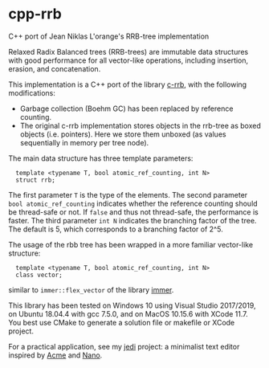 # cpp-rrb
C++ port of Jean Niklas L'orange's RRB-tree implementation

Relaxed Radix Balanced trees (RRB-trees) are immutable data structures with good performance
for all vector-like operations, including insertion, erasion, and concatenation.

This implementation is a C++ port of the library [c-rrb](https://github.com/hypirion/c-rrb), with the
following modifications:

- Garbage collection (Boehm GC) has been replaced by reference counting.
- The original c-rrb implementation stores objects in the rrb-tree as boxed objects (i.e. pointers).
  Here we store them unboxed (as values sequentially in memory per tree node).
  
The main data structure has three template parameters:
```
  template <typename T, bool atomic_ref_counting, int N>
  struct rrb;  
```
The first parameter `T` is the type of the elements.
The second parameter `bool atomic_ref_counting` indicates whether the reference counting should be 
thread-safe or not. If `false` and thus not thread-safe, the performance is faster.
The third parameter `int N` indicates the branching factor of the tree. The default is 5, which 
corresponds to a branching factor of 2^5.

The usage of the rbb tree has been wrapped in a more familiar vector-like structure:
```
  template <typename T, bool atomic_ref_counting, int N>
  class vector;
```
similar to `immer::flex_vector` of the library [immer](https://github.com/arximboldi/immer).

This library has been tested on Windows 10 using Visual Studio 2017/2019, on Ubuntu 18.04.4 with gcc 7.5.0, and on MacOS 10.15.6 with XCode 11.7. You best use CMake to generate a solution file or makefile or XCode project.

For a practical application, see my [jedi](https://github.com/janm31415/jedi) project: a minimalist text editor inspired by [Acme](http://acme.cat-v.org/) and [Nano](https://github.com/madnight/nano).
